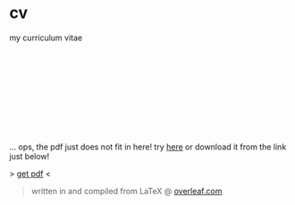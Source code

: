 # cv

my curriculum vitae

<object data="https://kappann.eu/cv/cv.pdf" type="application/pdf" width="700px" height="700px">
    <embed src="https://kappann.eu/cv/cv.pdf">
        <p>... ops, the pdf just does not fit in here! try <a href="https://kappann.eu/cv">here<a> or download it from the link just below!</p>
    </embed>
</object>

\> [get pdf](https://github.com/kappanneo/cv/releases/latest/download/cv.pdf) <

> written in and compiled from LaTeX @ [overleaf.com](https://www.overleaf.com/)
